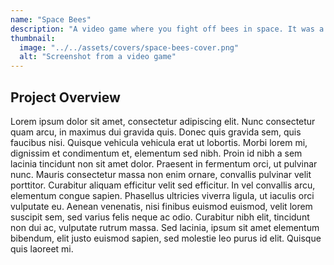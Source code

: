 ```yaml
---
name: "Space Bees"
description: "A video game where you fight off bees in space. It was a ton of fun learning to build a game from scratch using Unity and Blender."
thumbnail:
  image: "../../assets/covers/space-bees-cover.png"
  alt: "Screenshot from a video game"
---
```


## Project Overview

Lorem ipsum dolor sit amet, consectetur adipiscing elit. Nunc consectetur quam arcu, in maximus dui gravida quis. Donec quis gravida sem, quis faucibus nisi. Quisque vehicula vehicula erat ut lobortis. Morbi lorem mi, dignissim et condimentum et, elementum sed nibh. Proin id nibh a sem lacinia tincidunt non sit amet dolor. Praesent in fermentum orci, ut pulvinar nunc. Mauris consectetur massa non enim ornare, convallis pulvinar velit porttitor. Curabitur aliquam efficitur velit sed efficitur. In vel convallis arcu, elementum congue sapien. Phasellus ultricies viverra ligula, ut iaculis orci vulputate eu. Aenean venenatis, nisi finibus euismod euismod, velit lorem suscipit sem, sed varius felis neque ac odio. Curabitur nibh elit, tincidunt non dui ac, vulputate rutrum massa. Sed lacinia, ipsum sit amet elementum bibendum, elit justo euismod sapien, sed molestie leo purus id elit. Quisque quis laoreet mi.
